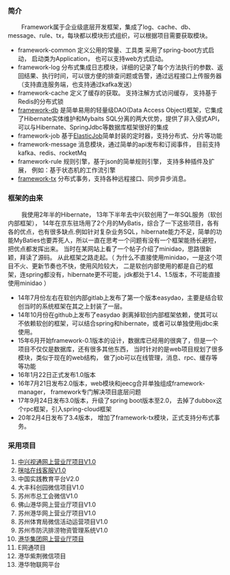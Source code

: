 ###  <p id="jj">简介</p>

 &nbsp;&nbsp;&nbsp;&nbsp;&nbsp;&nbsp;&nbsp;&nbsp;Framework属于企业级底层开发框架，集成了log、cache、db、message、rule、tx，每块都以模块形式组织，可以根据项目需要获取模块。
 
 + framework-common 定义公用的常量、工具类 采用了spring-boot方式启动， 启动类为Application， 也可以支持web方式启动。
+ framework-log 分布式集成日志模块，详细的记录了每个方法执行的参数、返回结果、执行时间，可以很方便的排查问题或告警，通过远程接口上传服务器（支持直连服务端，也支持通过kafka发送）
+ framework-cache 定义了缓存的获取。  支持注解方式访问缓存， 支持基于Redis的分布式锁
+ [framework-db](#framework-db) 是简单易用的轻量级DAO(Data Access Object)框架，它集成了Hibernate实体维护和Mybaits SQL分离的两大优势，提供了非入侵式API，可以与Hibernate、SpringJdbc等数据库框架很好的集成 
+ framework-job 基于[ElasticJob](http://elasticjob.io)简单封装的定时器，支持分布式、分片等功能
+ framework-message 消息模块，通过简单的api发布和订阅事件， 目前支持kafka、redis、rocketMq
+ framework-rule 规则引擎，基于json的简单规则引擎， 支持多种插件及扩展， 例如：基于状态机的工作流引擎
+ [framework-tx](#framework-tx) 分布式事务，支持各种远程接口、同步异步消息。

### <p id="yl">框架的由来</p>

&nbsp;&nbsp;&nbsp;&nbsp;&nbsp;&nbsp;&nbsp;&nbsp;我使用2年半的Hibernate， 13年下半年去中兴软创用了一年SQL服务（软创内部框架）， 14年在京东驻场用了2个月的MyBatis，综合了一下这些项目，各有各的优点，也有很多缺点.例如针对复杂业务SQL，hibernate能力不足，简单的功能MyBaties也要弄死人，所以一直在思考一个问题有没有一个框架能扬长避短，把优点都发挥出来。 当时在某网站上看了一个帖子介绍了minidao，思路很新颖，拜读了源码。 从此框架之路走起。（ 为什么不直接使用minidao，一是这个项目不火、更新节奏也不快，使用风险较大， 二是软创内部使用的都是自己的框架，连spring都没有，hibernate更不可能，jdk都处于1.4、1.5版本，不可能直接使用minidao ）

* 14年7月份左右在软创内部gitlab上发布了第一个版本easydao，主要是结合软创当时的系统框架在其之上封装了一层。
* 14年10月份在github上发布了easydao 剥离掉软创内部框架依赖，使其可以不依赖软创的框架，可以结合spring和hibernate，或者可以单独使用jdbc来使用。
* 15年6月开始framework-0.1版本的设计，数据库已经用的很爽了，但是一个项目不仅仅是数据库，还有很多其他东西， 当时针对的是web项目规划了很多模块，类似于现在的web结构， 做了job可以在线管理，消息、rpc、缓存等等功能
* 16年1月22日正式发布1.0版本
* 16年7月21日发布2.0版本，web模块和jeecg合并单独组成framework-manager， framework专门解决项目底层问题
* 17年9月24日发布3.0版本，升级了spring boot版本至2.0， 去掉了dubbox这个rpc框架，引入spring-cloud框架
* 20年2月4日发布了3.4版本， 增加了framework-tx模块，正式支持分布式事务。

### <p id="cyxm">采用项目</p>
1.  [中兴视通网上营业厅项目V1.0](https://www.seecom.com.cn)
2.  [咪咕在线客服V1.0](https://kf.migu.cn)
3.  中国实践教育平台V2.0
4.  大丰科创园微信项目V1.0
5.  苏州市总工会微信V1.0
6.  佛山港华网上营业厅项目V1.0
7.  苏州港华网上营业厅项目V1.0
8.  苏州体育局微信活动运营项目V1.0
9.  苏州市防汛排涝物资管理系统V1.0
10.  [港华集团网上营业厅项目](https://www.towngasvcc.com)
11. E网通项目
12. 港华紫荆微信项目
13. 港华物联网平台